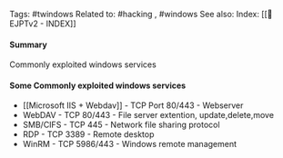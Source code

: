 Tags: #twindows
Related to: #hacking , #windows
See also: 
Index: [[📁EJPTv2 - INDEX]]

#### Summary
Commonly exploited windows services

#### Some Commonly exploited windows services

- [[Microsoft IIS + Webdav]] - TCP Port 80/443 - Webserver
- WebDAV - TCP 80/443 - File server extention, update,delete,move
- SMB/CIFS - TCP 445 - Network file sharing protocol
- RDP - TCP 3389 - Remote desktop
- WinRM - TCP 5986/443 - Windows remote management
